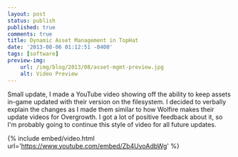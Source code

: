 ```yaml
---
layout: post
status: publish
published: true
comments: true
title: Dynamic Asset Management in TopHat
date: '2013-08-06 01:12:51 -0400'
tags: [software]
preview-img:
    url: /img/blog/2013/08/asset-mgmt-preview.jpg
    alt: Video Preview
---
```


Small update, I made a YouTube video showing off the ability to keep assets
in-game updated with their version on the filesystem. I decided to verbally
explain the changes as I made them similar to how Wolfire makes their update
videos for Overgrowth. I got a lot of positive feedback about it, so I'm
probably going to continue this style of video for all future updates.

{% include embed/video.html url='https://www.youtube.com/embed/Zb4UyoAdbWg' %}
